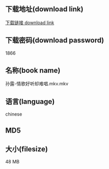 ## 下载地址(download link)
[下载链接 download link](https://tutu365.netlify.app/?s=%E5%AD%99%E9%9C%B2-%E6%83%85%E6%AD%8C%E5%A5%BD%E5%90%AC%E5%8D%B4%E9%9A%BE%E5%94%B1.mkv)

## 下载密码(download password)
1866

## 名称(book name)
孙露-情歌好听却难唱.mkv.mkv

## 语言(language)
chinese

## MD5


## 大小(filesize)
48 MB
